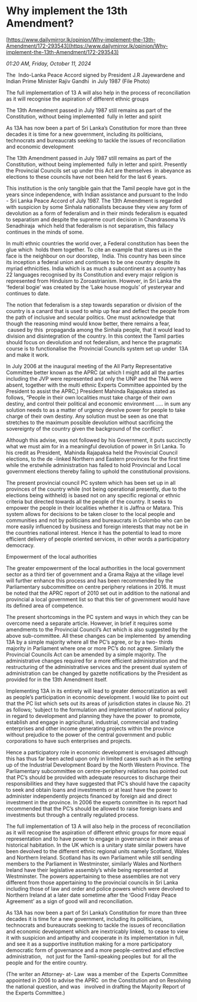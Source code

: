 # Why implement the 13th Amendment?

[https://www.dailymirror.lk/opinion/Why-implement-the-13th-Amendment/172-293543](https://www.dailymirror.lk/opinion/Why-implement-the-13th-Amendment/172-293543)

*01:20 AM, Friday, October 11, 2024*

The  Indo-Lanka Peace Accord signed by President J.R Jayewardene and Indian Prime Minister Rajiv Gandhi  in July 1987 (File Photo)

The full implementation of 13 A will also help in the process of reconciliation as it will recognise the aspiration of different ethnic groups

The 13th Amendment passed in July 1987 still remains as part of the Constitution, without being implemented  fully in letter and spirit

As 13A has now been a part of Sri Lanka’s Constitution for more than three decades it is time for a new government, including its politicians, technocrats and bureaucrats seeking to tackle the issues of reconciliation and economic development

The 13th Amendment passed in July 1987 still remains as part of the Constitution, without being implemented  fully in letter and spirit. Presently the Provincial Councils set up under this Act are themselves  in abeyance as elections to these councils have not been held for the last 6 years.

This institution is the only tangible gain that the Tamil people have got in the years since independence, with Indian assistance and pursuant to the Indo - Sri Lanka Peace Accord of July 1987. The 13th Amendment is regarded with suspicion by some Sinhala nationalists because they view any form of devolution as a form of federalism and in their minds federalism is equated to separatism and despite the supreme court decision in Chandrasoma Vs Senadhiraja  which held that federalism is not separatism, this fallacy continues in the minds of some.

In multi ethnic countries the world over, a Federal constitution has been the  glue which  holds them together. To cite an example that stares us in the face is the neighbour on our doorstep,  India. This country has been since its inception a federal union and continues to be one country despite its myriad ethnicities. India which is as much a subcontinent as a country has 22 languages recognised by its Constitution and every major religion is represented from Hinduism to Zoroastrianism. However, in Sri Lanka the ‘federal bogie’ was created by the ‘Lake house moguls’ of yesteryear and continues to date.

The notion that federalism is a step towards separation or division of the country is a canard that is used to whip up fear and deflect the people from the path of inclusive and secular politics. One must acknowledge that though the reasoning mind would know better, there remains a fear,   caused by this  propaganda among the Sinhala people, that it would lead to division and disintegration of the country. In this context the Tamil parties should focus on devolution and not federalism, and hence the pragmatic course is to functionalise the  Provincial Councils system set up under  13A and make it work.

In July 2006 at the inaugural meeting of the All Party Representative Committee better known as the APRC (at which I might add all the parties including the JVP were represented and only the UNP and the TNA were absent, together with the multi ethnic Experts Committee appointed by the President to assist the APRC,) President Mahinda Rajapaksa stated as follows, “People in their own localities must take charge of their own destiny, and control their political and economic environment ….. in sum any solution needs to as a matter of urgency devolve power for people to take charge of their own destiny. Any solution must be seen as one that stretches to the maximum possible devolution without sacrificing the sovereignty of the country given the background of the conflict”.

Although this advise, was not followed by his Government, it puts succinctly what we must aim for in a meaningful devolution of power in Sri Lanka. To his credit as President,  Mahinda Rajapaksa held the Provincial Council elections, to the de -linked Northern and Eastern provinces for the first time while the erstwhile administration has failed to hold Provincial and Local government elections thereby failing to uphold the constitutional provisions.

The present provincial council PC system which has been set up in all provinces of the country while (not being operational presently, due to the elections being withheld) is based not on any specific regional or ethnic criteria but directed towards all the people of the country. It seeks to empower the people in their localities whether it is Jaffna or Matara. This system allows for decisions to be taken closer to the local people and communities and not by politicians and bureaucrats in Colombo who can be more easily influenced by business and foreign interests that may not be in the countries national interest. Hence it has the potential to lead to more efficient delivery of people oriented services, in other words a participatory democracy.

Empowerment of the local authorities

The greater empowerment of the local authorities in the local government sector as a third tier of government and a Grama Rajya at the village level will further enhance this process and has been recommended by the Parliamentary subcommittee on centre periphery relations in 2016. It must be noted that the APRC report of 2010 set out in addition to the national and provincial a local government list so that this tier of government would have its defined area of competence.

The present shortcomings in the PC system and ways in which they can be overcome need a separate article. However, in brief it requires some amendments to the Provincial Council’s Act which is also suggested by the above sub-committee. All these changes can be implemented  by amending 13A by a simple majority where all the PC’s agree, or by a two- thirds majority in Parliament where one or more PC’s do not agree. Similarly the Provincial Councils Act can be amended by a simple majority. The administrative changes required for a more efficient administration and the restructuring of the administrative services and the present dual system of administration can be changed by gazette notifications by the President as provided for in the 13th Amendment itself.

Implementing 13A in its entirety will lead to greater democratization as well as people’s participation in economic development. I would like to point out that the PC list which sets out its areas of jurisdiction states in clause No. 21 as follows; ‘subject to the formulation and implementation of national policy in regard to development and planning they have the power  to promote, establish and engage in agricultural, industrial, commercial and trading enterprises and other income generating projects within the province without prejudice to the power of the central government and public corporations to have such enterprises and projects.

Hence a participatory role in economic development is envisaged although this has thus far been acted upon only in limited cases such as in the setting up of the Industrial Development Board by the North Western Province. The Parliamentary subcommittee on centre-periphery relations has pointed out that PC’s should be provided with adequate resources to discharge their responsibilities and they have suggested that PC’s should have the capacity to seek and obtain loans and investments or at least have the power to administer independently projects financed by foreign aid and direct investment in the province. In 2006 the experts committee in its report had recommended that the PC’s should be allowed to raise foreign loans and investments but through a centrally regulated process.

The full implementation of 13 A will also help in the process of reconciliation as it will recognise the aspiration of different ethnic groups for more equal representation and to have power to engage in governance in their areas of historical habitation. In the UK which is a unitary state similar powers have been devolved to the different ethnic regional units namely Scotland, Wales and Northern Ireland. Scotland has its own Parliament while still sending members to the Parliament in Westminster, similarly Wales and Northern Ireland have their legislative assembly’s while being represented at Westminster. The powers appertaining to these assemblies are not very different from those appertaining to the provincial councils in Sri Lanka including those of law and order and police powers which were devolved to Northern Ireland at a later date sometime after the ‘Good Friday Peace Agreement’ as a sign of good will and reconciliation.

As 13A has now been a part of Sri Lanka’s Constitution for more than three decades it is time for a new government, including its politicians, technocrats and bureaucrats seeking to tackle the issues of reconciliation and economic development which are inextricably linked,  to cease to view it with suspicion and antipathy and cooperate in its implementation in full,  and see it as a supportive institution making for a more participatory democratic form of governance and a more people-centred and effective administration,   not just for the Tamil-speaking peoples but  for all the people and for the entire country.

(The writer an Attorney- at- Law  was a member of the  Experts Committee appointed in 2006 to advise the APRC  on the Constitution and on Resolving the national question, and was   involved in drafting the Majority Report of the Experts Committee.)

